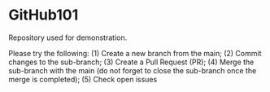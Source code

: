# GitHub101
Repository used for demonstration.

Please try the following:
(1) Create a new branch from the main;
(2) Commit changes to the sub-branch;
(3) Create a Pull Request (PR);
(4) Merge the sub-branch with the main (do not forget to close the sub-branch once the merge is completed);
(5) Check open issues
